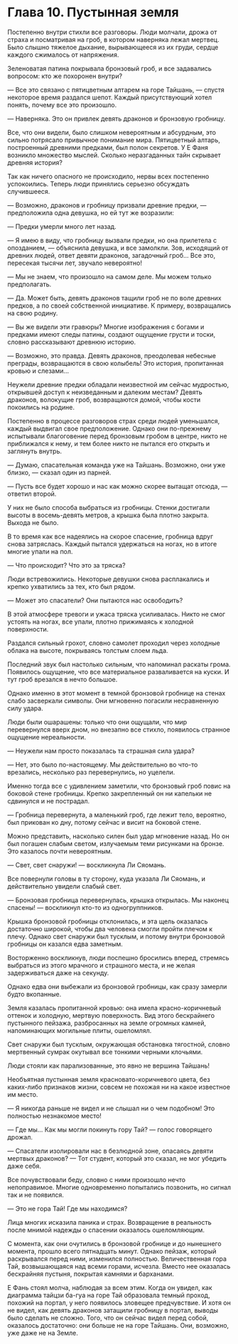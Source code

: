 # Глава 10. Пустынная земля


Постепенно внутри стихли все разговоры. Люди молчали, дрожа от страха и посматривая на гроб, в котором наверняка лежал мертвец. Было слышно тяжелое дыхание, вырывающееся из их груди, сердце каждого сжималось от напряжения.

Зеленоватая патина покрывала бронзовый гроб, и все задавались вопросом: кто же похоронен внутри?

— Все это связано с пятицветным алтарем на горе Тайшань, — спустя некоторое время раздался шепот. Каждый присутствующий хотел понять, почему все это произошло.

— Наверняка. Это он привлек девять драконов и бронзовую гробницу.

Все, что они видели, было слишком невероятным и абсурдным, это сильно потрясало привычное понимание мира. Пятицветный алтарь, построенный древними предками, был полон секретов. У Е Фаня возникло множество мыслей. Сколько неразгаданных тайн скрывает древняя история?

Так как ничего опасного не происходило, нервы всех постепенно успокоились. Теперь люди принялись серьезно обсуждать случившееся.

— Возможно, драконов и гробницу призвали древние предки, — предположила одна девушка, но ей тут же возразили:

— Предки умерли много лет назад.

— Я имею в виду, что гробницу вызвали предки, но она прилетела с опозданием, — объяснила девушка, и все замолкли. Зов, исходящий от древних людей, ответ девяти драконов, загадочный гроб… Все это, пересекая тысячи лет, звучало невероятно!

— Мы не знаем, что произошло на самом деле. Мы можем только предполагать.

— Да. Может быть, девять драконов тащили гроб не по воле древних предков, а по своей собственной инициативе. К примеру, возвращались на свою родину.

— Вы же видели эти гравюры? Многие изображения с богами и предками имеют следы патины, создают ощущение грусти и тоски, словно рассказывают древнюю историю.

— Возможно, это правда. Девять драконов, преодолевая небесные преграды, возвращаются в свою колыбель! Это история, пропитанная кровью и слезами…

Неужели древние предки обладали неизвестной им сейчас мудростью, открывшей доступ к неизведанным и далеким местам? Девять драконов, волокущие гроб, возвращаются домой, чтобы кости покоились на родине.

Постепенно в процессе разговоров страх среди людей уменьшался, каждый выдвигал свое предположение. Однако они по-прежнему испытывали благоговение перед бронзовым гробом в центре, никто не приближался к нему, и тем более никто не пытался его открыть и заглянуть внутрь.

— Думаю, спасательная команда уже на Тайшань. Возможно, они уже близко, — сказал один из парней.

— Пусть все будет хорошо и нас как можно скорее вытащат отсюда, — ответил второй.

У них не было способа выбраться из гробницы. Стенки достигали высоты в восемь-девять метров, а крышка была плотно закрыта. Выхода не было.

В то время как все надеялись на скорое спасение, гробница вдруг снова затряслась. Каждый пытался удержаться на ногах, но в итоге многие упали на пол.

— Что происходит? Что это за тряска?

Люди встревожились. Некоторые девушки снова расплакались и крепко ухватились за тех, кто был рядом.

— Может это спасатели? Они пытаются нас освободить?

В этой атмосфере тревоги и ужаса тряска усиливалась. Никто не смог устоять на ногах, все упали, плотно прижимаясь к холодной поверхности.

Раздался сильный грохот, словно самолет проходил через холодные облака на высоте, покрываясь толстым слоем льда.

Последний звук был настолько сильным, что напоминал раскаты грома. Появилось ощущение, что все материальное разваливается на куски. И тут гроб врезался в нечто большое.

Однако именно в этот момент в темной бронзовой гробнице на стенах слабо засверкали символы. Они мгновенно погасили несравненную силу удара.

Люди были ошарашены: только что они ощущали, что мир перевернулся вверх дном, но внезапно все стихло, появилось странное ощущение нереальности.

— Неужели нам просто показалась та страшная сила удара?

— Нет, это было по-настоящему. Мы действительно во что-то врезались, несколько раз перевернулись, но уцелели.

Именно тогда все с удивлением заметили, что бронзовый гроб повис на боковой стене гробницы. Крепко закрепленный он ни капельки не сдвинулся и не пострадал.

— Гробница перевернута, а маленький гроб, где лежит тело, вероятно, был прикован ко дну, потому сейчас и висит на боковой стене.

Можно представить, насколько силен был удар мгновение назад. Но он был погашен слабым светом, излучаемым теми рисунками на бронзе. Это казалось почти невероятным.

— Свет, свет снаружи! — воскликнула Ли Сяомань.

Все повернули головы в ту сторону, куда указала Ли Сяомань, и действительно увидели слабый свет.

— Бронзовая гробница перевернулась, крышка открылась. Мы наконец спасены! — воскликнул кто-то из одногруппников.

Крышка бронзовой гробницы отклонилась, и эта щель оказалась достаточно широкой, чтобы два человека смогли пройти плечом к плечу. Однако свет снаружи был тусклым, и потому внутри бронзовой гробницы он казался едва заметным.

Восторженно воскликнув, люди поспешно бросились вперед, стремясь выбраться из этого мрачного и страшного места, и не желая задерживаться даже на секунду.

Однако едва они выбежали из бронзовой гробницы, как сразу замерли будто вкопанные.

Земля казалась пропитанной кровью: она имела красно-коричневый оттенок и холодную, мертвую поверхность. Вид этого бескрайнего пустынного пейзажа, разбросанных на земле огромных камней, напоминающих могильные плиты, ошеломлял.

Свет снаружи был тусклым, окружающая обстановка тягостной, словно мертвенный сумрак окутывал все тонкими черными клочьями.

Люди стояли как парализованные, это явно не вершина Тайшань!

Необъятная пустынная земля красновато-коричневого цвета, без каких-либо признаков жизни, совсем не похожая ни на какое известное им место.

— Я никогда раньше не видел и не слышал ни о чем подобном! Это полностью незнакомое место!

— Где мы… Как мы могли покинуть гору Тай? — голос говорящего дрожал.

— Спасатели изолировали нас в безлюдной зоне, опасаясь девяти мертвых драконов? — Тот студент, который это сказал, не мог убедить даже себя.

Все почувствовали беду, словно с ними произошло нечто непоправимое. Многие одновременно попытались позвонить, но сигнал так и не появился.

— Это не гора Тай! Где мы находимся?

Лица многих исказила паника и страх. Возвращение в реальность после мнимой надежды о спасении оказалось ошеломляющим.

С момента, как они очутились в бронзовой гробнице и до нынешнего момента, прошло всего пятнадцать минут. Однако пейзаж, который раскрывался перед ними, изменился полностью. Величественная гора Тай, возвышающаяся над всеми горами, исчезла. Вместо нее оказалась бескрайняя пустыня, покрытая камнями и барханами.

Е Фань стоял молча, наблюдая за всем этим. Когда он увидел, как диаграмма тайцзи ба-гуа на горе Тай образовала темный проход, похожий на портал, у него появилось зловещее предчувствие. И хотя он не видел, как девять драконов затащили гробницу в портал, выводы было сделать не сложно. Того, что он сейчас видел перед собой, оказалось достаточно: они больше не на горе Тайшань. Они, возможно, уже даже не на Земле.